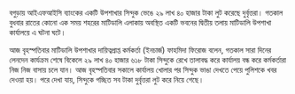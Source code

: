 বগুড়ায় আইএফআইসি ব্যাংকের একটি উপশাখার সিন্দুক ভেঙে ২৯ লাখ ৪০ হাজার টাকা লুট করেছে দুর্বৃত্তরা। গতকাল বুধবার রাতের কোনো এক সময় শহরের মাটিডালি এলাকায় অবস্থিত একটি ভবনের দ্বিতীয় তলায় মাটিডালি উপশাখা কার্যালয়ে এ ঘটনা ঘটে।

আজ বৃহস্পতিবার মাটিডালি উপশাখার দায়িত্বপ্রাপ্ত কর্মকর্তা (ইনচার্জ) ফাহমিদা ফিরোজ বলেন, গতকাল সারা দিনের লেনদেন কার্যক্রম শেষে বিকেলে ২৯ লাখ ৪০ হাজার ৬১৮ টাকা সিন্দুকে রেখে তালাবদ্ধ করে কার্যালয় বন্ধ করে কর্মকর্তারা নিজ নিজ বাসায় চলে যান। আজ বৃহস্পতিবার সকালে কার্যালয় খোলার পর সিন্দুক ভাঙা দেখতে পেয়ে পুলিশকে খবর দেওয়া হয়। পরে দেখা যায়, সিন্দুকে গচ্ছিত সব টাকা দুর্বৃত্তরা লুট করে নিয়ে গেছে।
